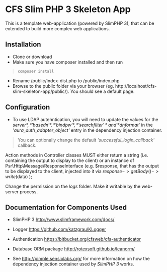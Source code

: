 # CFS Slim PHP 3 Skeleton App

This is a template web-application (powered by SlimPHP 3), that can be extended to build more complex web applications.

## Installation
* Clone or download
* Make sure you have composer installed and then run
> `composer install`
* Rename /public/index-dist.php to /public/index.php
* Browse to the public folder via your browser (eg. http://localhost/cfs-slim-skeleton-app/public/). You should see a default page.

## Configuration
* To use LDAP autehntication, you will need to update the values for the *$server*, *'basedn'*, *'bindpw'*, *'searchfilter'* and '*$dnformat*' in the *'aura_auth_adapter_object'* entry in the dependency injection container.
> You can optionally change the default *'successful_login_callback'* callback.


Action methods in Controller classes MUST either return a string (i.e. containing the output to display to the client)
or an instance of Psr\Http\Message\ResponseInterface (e.g. $response, that has the output to be displayed to the client, 
injected into it via $response->getBody()->write($data) );

Change the permission on the *logs* folder. Make it writable by the web-server process. 

## Documentation for Components Used
* SlimPHP 3 http://www.slimframework.com/docs/

* Logger https://github.com/katzgrau/KLogger

* Authentication https://bitbucket.org/cfsweb/cfs-authenticator

* Database ORM package http://rotexsoft.github.io/leanorm/

* See http://pimple.sensiolabs.org/ for more information on how the dependency injection container used by *SlimPHP 3* works.
 